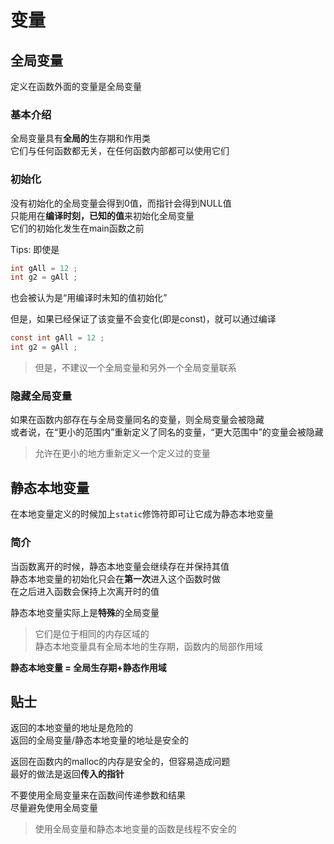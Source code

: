 # 变量  

## 全局变量 
定义在函数外面的变量是全局变量

### 基本介绍
全局变量具有**全局的**生存期和作用类    
它们与任何函数都无关，在任何函数内部都可以使用它们  

### 初始化
没有初始化的全局变量会得到0值，而指针会得到NULL值   
只能用在**编译时刻，已知的值**来初始化全局变量  
它们的初始化发生在main函数之前  

Tips:
即使是  
```c
int gAll = 12 ; 
int g2 = gAll ;
```
也会被认为是“用编译时未知的值初始化”

但是，如果已经保证了该变量不会变化(即是const)，就可以通过编译   
```c
const int gAll = 12 ; 
int g2 = gAll ; 
```

> 但是，不建议一个全局变量和另外一个全局变量联系    

### 隐藏全局变量    
如果在函数内部存在与全局变量同名的变量，则全局变量会被隐藏  
或者说，在“更小的范围内”重新定义了同名的变量，“更大范围中”的变量会被隐藏    
> 允许在更小的地方重新定义一个定义过的变量  

## 静态本地变量

在本地变量定义的时候加上```static```修饰符即可让它成为静态本地变量  

### 简介
当函数离开的时候，静态本地变量会继续存在并保持其值  
静态本地变量的初始化只会在**第一次**进入这个函数时做    
在之后进入函数会保持上次离开时的值  

静态本地变量实际上是**特殊**的全局变量  
> 它们是位于相同的内存区域的    
静态本地变量具有全局本地的生存期，函数内的局部作用域    

**静态本地变量 = 全局生存期+静态作用域**    

## 贴士
返回的本地变量的地址是危险的    
返回的全局变量/静态本地变量的地址是安全的   

返回在函数内的malloc的内存是安全的，但容易造成问题  
最好的做法是返回**传入的指针**  

不要使用全局变量来在函数间传递参数和结果    
尽量避免使用全局变量    
> 使用全局变量和静态本地变量的函数是线程不安全的